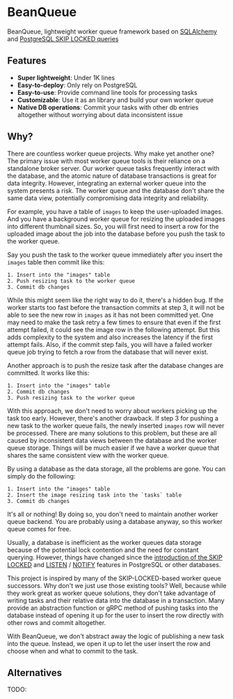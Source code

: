 # BeanQueue
BeanQueue, lightweight worker queue framework based on [SQLAlchemy](https://www.sqlalchemy.org/) and [PostgreSQL SKIP LOCKED queries](https://www.2ndquadrant.com/en/blog/what-is-select-skip-locked-for-in-postgresql-9-5/)

## Features

- **Super lightweight**: Under 1K lines
- **Easy-to-deploy**: Only rely on PostgreSQL
- **Easy-to-use**: Provide command line tools for processing tasks
- **Customizable**: Use it as an library and build your own worker queue
- **Native DB operations**: Commit your tasks with other db entries altogether without worrying about data inconsistent issue

## Why?

There are countless worker queue projects. Why make yet another one?
The primary issue with most worker queue tools is their reliance on a standalone broker server.
Our worker queue tasks frequently interact with the database, and the atomic nature of database transactions is great for data integrity.
However, integrating an external worker queue into the system presents a risk.
The worker queue and the database don't share the same data view, potentially compromising data integrity and reliability.

For example, you have a table of `images` to keep the user-uploaded images.
And you have a background worker queue for resizing the uploaded images into different thumbnail sizes.
So, you will first need to insert a row for the uploaded image about the job into the database before you push the task to the worker queue.

Say you push the task to the worker queue immediately after you insert the `images` table then commit like this:

```
1. Insert into the "images" table
2. Push resizing task to the worker queue
3. Commit db changes
```

While this might seem like the right way to do it, there's a hidden bug.
If the worker starts too fast before the transaction commits at step 3, it will not be able to see the new row in `images` as it has not been committed yet.
One may need to make the task retry a few times to ensure that even if the first attempt failed, it could see the image row in the following attempt.
But this adds complexity to the system and also increases the latency if the first attempt fails.
Also, if the commit step fails, you will have a failed worker queue job trying to fetch a row from the database that will never exist.

Another approach is to push the resize task after the database changes are committed. It works like this:

```
1. Insert into the "images" table
2. Commit db changes
3. Push resizing task to the worker queue
```

With this approach, we don't need to worry about workers picking up the task too early.
However, there's another drawback.
If step 3 for pushing a new task to the worker queue fails, the newly inserted `images` row will never be processed.
There are many solutions to this problem, but these are all caused by inconsistent data views between the database and the worker queue storage.
Things will be much easier if we have a worker queue that shares the same consistent view with the worker queue.

By using a database as the data storage, all the problems are gone.
You can simply do the following:

```
1. Insert into the "images" table
2. Insert the image resizing task into the `tasks` table
3. Commit db changes
```

It's all or nothing!
By doing so, you don't need to maintain another worker queue backend.
You are probably using a database anyway, so this worker queue comes for free.

Usually, a database is inefficient as the worker queues data storage because of the potential lock contention and the need for constant querying.
However, things have changed since the [introduction of the SKIP LOCKED](https://www.2ndquadrant.com/en/blog/what-is-select-skip-locked-for-in-postgresql-9-5/) and [LISTEN](https://www.postgresql.org/docs/current/sql-listen.html) / [NOTIFY](https://www.postgresql.org/docs/current/sql-notify.html) features in PostgreSQL or other databases.

This project is inspired by many of the SKIP-LOCKED-based worker queue successors.
Why don't we just use those existing tools?
Well, because while they work great as worker queue solutions, they don't take advantage of writing tasks and their relative data into the database in a transaction.
Many provide an abstraction function or gRPC method of pushing tasks into the database instead of opening it up for the user to insert the row directly with other rows and commit altogether.

With BeanQueue, we don't abstract away the logic of publishing a new task into the queue.
Instead, we open it up to let the user insert the row and choose when and what to commit to the task.

## Alternatives

TODO:

